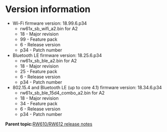 # Version information

-   Wi-Fi firmware version: 18.99.6.p34
    -   rw61x\_sb\_wifi\_a2.bin for A2
    -   18 - Major revision
    -   99 - Feature pack
    -   6 - Release version
    -   p34 - Patch number
-   Bluetooth LE firmware version: 18.25.6.p34
    -   rw61x\_sb\_ble\_a2.bin for A2
    -   18 - Major revision
    -   25 - Feature pack
    -   6 - Release version
    -   p34 - Patch number
-   802.15.4 and Bluetooth LE \(up to core 4.1\) firmware version: 18.34.6.p34
    -   rw61x\_sb\_ble\_15d4\_combo\_a2.bin for A2
    -   18 - Major revision
    -   34 - Feature pack
    -   6 - Release version
    -   p34 - Patch number

**Parent topic:**[RW610/RW612 release notes](../topics/rw610-rw612-release-notes.md)

